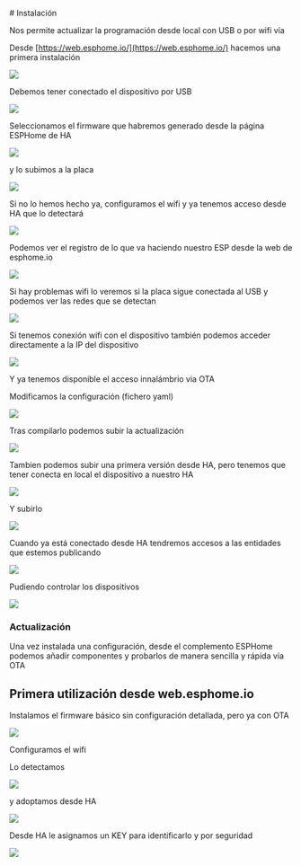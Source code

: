 # Instalación

Nos permite actualizar la programación desde local con USB o por wifi vía

Desde [https://web.esphome.io/](https://web.esphome.io/) hacemos una primera instalación 

![](./images/ESPHome_web.io.png)

Debemos tener conectado el dispositivo por USB

![](./images/ESPHome_web-USB.png)

Seleccionamos el firmware que habremos generado desde la página ESPHome de HA

![](./images/ESPHome_web-upload1.png)

y lo subimos a la placa

![](./images/ESPHome_web-upload2.png)

Si no lo hemos hecho ya, configuramos el wifi y ya tenemos acceso desde HA que lo detectará

![](./images/ESPHome_detect.png)

Podemos ver el registro de lo que va haciendo nuestro ESP desde la web de esphome.io

![](./images/ESPHome_problemas_wifi.png)

Si hay problemas wifi lo veremos si la placa sigue conectada al USB y podemos ver las redes que se detectan

![](./images/ESPHome_wifi-error.png)

Si tenemos conexión wifi con el dispositivo también podemos acceder directamente a la IP del dispositivo

![](./images/ESPHome_log_ip.png)

Y ya tenemos disponible el acceso innalámbrio via OTA


Modificamos la configuración (fichero yaml) 

![](./images/ESPHome_config_sensor_ligth.png)

Tras compilarlo podemos subir la actualización

![](./images/ESPHome_compiling.png)

Tambien podemos subir una primera versión desde HA, pero tenemos que tener conecta en local el dispositivo a nuestro HA

![](./images/ESPHome_upload.png)

Y subirlo

![](./images/ESPHome_uploading_fromHA.png)

Cuando ya está conectado desde HA tendremos accesos a las entidades que estemos publicando

![](./images/ESPHome_entidades.png)

Pudiendo controlar los dispositivos

![](./images/ESPHome_LED_rgb.png)

### Actualización

Una vez instalada una configuración, desde el complemento ESPHome podemos añadir componentes y probarlos de manera sencilla y rápida vía OTA

## Primera utilización desde web.esphome.io

Instalamos el firmware básico sin configuración detallada, pero ya con OTA

![](./images/ESPHome_firstUse_prewifi.png)

Configuramos el wifi

Lo detectamos 

![](./images/ESPHome_adopt_HA.png)

y adoptamos desde HA

![](./images/ESPHome_adopted_HA.png)

Desde HA le asignamos un KEY para identificarlo y por seguridad

![](./images/ESPHome_HA_Key.png)
